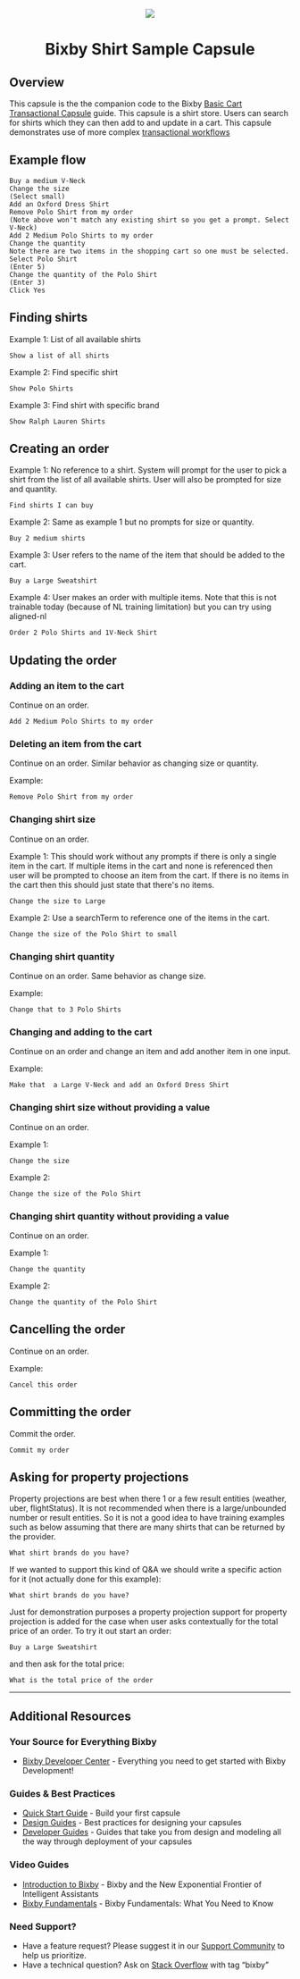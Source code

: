 <p align="Center">
  <img src="https://bixbydevelopers.com/dev/docs-assets/resources/dev-guide/bixby_logo_github-11221940070278028369.png">
  <br/>
  <h1 align="Center">Bixby Shirt Sample Capsule</h1>
</p>

## Overview

This capsule is the the companion code to the Bixby [Basic Cart Transactional Capsule](https://bixbydevelopers.com/dev/docs/sample-capsules/walkthroughs/basic-transactional) guide. This capsule is a shirt store. Users can search for shirts which they can then add to and update in a cart. This capsule demonstrates use of more complex [transactional workflows](https://bixbydevelopers.com/dev/docs/dev-guide/developers/modeling.modeling-actions.transactional-workflows)

## Example flow

```
Buy a medium V-Neck
Change the size
(Select small)
Add an Oxford Dress Shirt
Remove Polo Shirt from my order
(Note above won't match any existing shirt so you get a prompt. Select V-Neck)
Add 2 Medium Polo Shirts to my order
Change the quantity
Note there are two items in the shopping cart so one must be selected. Select Polo Shirt
(Enter 5)
Change the quantity of the Polo Shirt
(Enter 3)
Click Yes
```

## Finding shirts

Example 1: List of all available shirts
```
Show a list of all shirts
```

Example 2: Find specific shirt

```
Show Polo Shirts
```

Example 3: Find shirt with specific brand

```
Show Ralph Lauren Shirts
```

## Creating an order

Example 1: No reference to a shirt. System will prompt for the user to pick a shirt from the list of all available shirts. User will also be prompted for size and quantity.

```
Find shirts I can buy
```

Example 2: Same as example 1 but no prompts for size or quantity.

```
Buy 2 medium shirts
```


Example 3: User refers to the name of the item that should be added to the cart.

```
Buy a Large Sweatshirt
```

Example 4: User makes an order with multiple items. Note that this is not trainable today (because of NL training limitation) but you can try using aligned-nl

```
Order 2 Polo Shirts and 1V-Neck Shirt
```

## Updating the order

### Adding an item to the cart

Continue on an order. 

```
Add 2 Medium Polo Shirts to my order
```

### Deleting an item from the cart

Continue on an order. Similar behavior as changing size or quantity.

Example: 
```
Remove Polo Shirt from my order
```

### Changing shirt size

Continue on an order.

Example 1: This should work without any prompts if there is only a single item in the cart.
If multiple items in the cart and none is referenced then user will be prompted to choose an item from the cart.
If there is no items in the cart then this should just state that there's no items.

```
Change the size to Large
```

Example 2: Use a searchTerm to reference one of the items in the cart.

```
Change the size of the Polo Shirt to small
```

### Changing shirt quantity

Continue on an order. Same behavior as change size. 

Example:

```
Change that to 3 Polo Shirts
```

### Changing and adding to the cart

Continue on an order and change an item and add another item in one input.

Example:
```
Make that  a Large V-Neck and add an Oxford Dress Shirt
```

### Changing shirt size without providing a value

Continue on an order.

Example 1:
```
Change the size
```

Example 2:
```
Change the size of the Polo Shirt
```

### Changing shirt quantity without providing a value

Continue on an order.

Example 1:
```
Change the quantity
```

Example 2:
```
Change the quantity of the Polo Shirt
```

## Cancelling the order

Continue on an order.

Example:

```
Cancel this order
```

## Committing the order

Commit the order.

```
Commit my order
```

## Asking for property projections

Property projections are best when there 1 or a few result entities (weather, uber, flightStatus). It is not recommended
when there is a large/unbounded number or result entities. So it is not a good idea to have training examples such as 
below assuming that there are many shirts that can be returned by the provider.

```
What shirt brands do you have?
```

If we wanted to support this kind of Q&A we should write a specific action for it (not actually done for this example):

```
What shirt brands do you have?
```

Just for demonstration purposes a property projection support for property projection is added for the case when user asks
contextually for the total price of an order. To try it out start an order: 

```
Buy a Large Sweatshirt
```

and then ask for the total price:

```
What is the total price of the order
```

---

## Additional Resources

### Your Source for Everything Bixby
* [Bixby Developer Center](http://bixbydevelopers.com) - Everything you need to get started with Bixby Development!

### Guides & Best Practices
* [Quick Start Guide](https://bixbydevelopers.com/dev/docs/get-started/quick-start) - Build your first capsule
* [Design Guides](https://bixbydevelopers.com/dev/docs/dev-guide/design-guides) - Best practices for designing your capsules
* [Developer Guides](https://bixbydevelopers.com/dev/docs/dev-guide/developers) - Guides that take you from design and modeling all the way through deployment of your capsules

### Video Guides
* [Introduction to Bixby](https://youtu.be/DFvpK4PosvI) - Bixby and the New Exponential Frontier of Intelligent Assistants
* [Bixby Fundamentals](https://bixby.developer.samsung.com/newsroom/en-us/22/01/2019/Teaching-Bixby-Fundamentals-What-You-Need-to-Know) - Bixby Fundamentals: What You Need to Know

### Need Support?
* Have a feature request? Please suggest it in our [Support Community](https://support.bixbydevelopers.com/hc/en-us/community/topics/360000183273-Feature-Requests) to help us prioritize.
* Have a technical question? Ask on [Stack Overflow](https://stackoverflow.com/questions/tagged/bixby) with tag “bixby”
